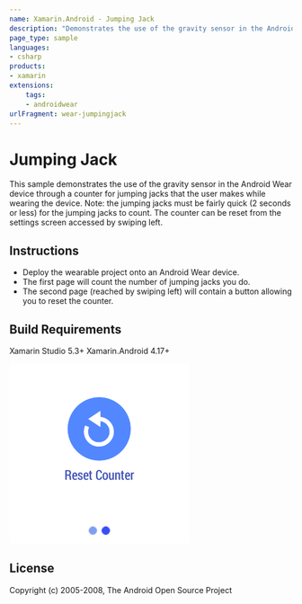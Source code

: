 ```yaml
---
name: Xamarin.Android - Jumping Jack
description: "Demonstrates the use of the gravity sensor in the Android Wear device through a counter for jumping jacks that the user makes while..."
page_type: sample
languages:
- csharp
products:
- xamarin
extensions:
    tags:
    - androidwear
urlFragment: wear-jumpingjack
---
```

# Jumping Jack

This sample demonstrates the use of the gravity sensor in the Android Wear device through a counter for jumping jacks that the user makes while wearing the device. Note: the jumping jacks must be fairly quick (2 seconds or less) for the jumping jacks to count. The counter can be reset from the settings screen accessed by swiping left.

## Instructions

* Deploy the wearable project onto an Android Wear device.
* The first page will count the number of jumping jacks you do.
* The second page (reached by swiping left) will contain a button allowing you to reset the counter.

## Build Requirements

Xamarin Studio 5.3+
Xamarin.Android 4.17+

![Jumping Jack application screenshot](Screenshots/reset.png "Jumping Jack application screenshot")

## License

Copyright (c) 2005-2008, The Android Open Source Project  
